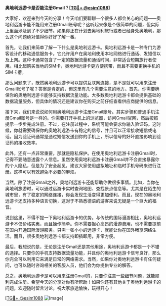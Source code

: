 **奥地利远游卡是否能注册Gmail？[[TG💪+ @esim1088](https://t.me/s/esim1088)]**

大家好，欢迎来到今天的分享！今天咱们要聊聊一个很多人都会关心的问题——奥地利远游卡能不能用来注册Gmail账号呢？这听起来像是个很简单的问题，但实际上里面涉及到了不少细节。如果你正在计划去奥地利旅行或者已经身处奥地利，那么这个问题绝对值得你好好了解一番。

首先，让我们来简单了解一下什么是奥地利远游卡。奥地利远游卡是一种专门为游客设计的移动通信服务卡，它允许用户在奥地利使用本地网络进行通话、发短信以及上网。这种卡通常包含了一定的数据流量和通话时间，非常适合短期旅行者使用。相比起购买当地的SIM卡，奥地利远游卡更方便携带，而且不需要更换手机的SIM卡槽。

那么问题来了，既然奥地利远游卡可以提供互联网连接，是不是就可以用来注册Gmail账号了呢？答案是肯定的，但这里有几个需要注意的地方。首先，你需要确保你的奥地利远游卡能够支持数据流量功能。大多数奥地利远游卡都会提供基础的数据流量服务，但具体的情况还是建议你在购买之前仔细查看供应商提供的信息。

接下来，我们来说说如何用奥地利远游卡注册Gmail账号。其实步骤和普通手机注册Gmail账号是一样的。你需要打开手机上的浏览器，访问Gmail官网，然后按照提示一步步完成注册。不过，在注册过程中，系统可能会要求你输入验证码。这时候，你就需要确保你的奥地利远游卡有稳定的信号，并且可以正常接收短信或电话。因为验证码通常是通过短信发送到你的手机上，所以信号的好坏直接影响到验证码的接收效率。

此外，还有一点非常重要，那就是隐私保护。在使用奥地利远游卡注册Gmail时，记得不要随意透露个人信息。虽然使用奥地利远游卡注册Gmail并不会直接暴露你的个人隐私，但是为了安全起见，建议大家使用虚拟地址和临时手机号码来进行注册。这样可以有效避免不必要的麻烦。

当然，除了注册Gmail之外，奥地利远游卡还能帮助你做很多事情。比如，当你在奥地利旅游时，可以通过远游卡实时查询地图、查找景点信息等。尤其是在陌生的城市里，有了稳定的网络连接，你会发现生活变得更加便利。而且，现在的奥地利远游卡还支持多种语言切换，这对于不熟悉德语的游客来说无疑是一个巨大的福音。

说到这里，不得不提一下奥地利远游卡的优势。与传统的国际漫游相比，奥地利远游卡不仅价格实惠，而且操作简单。你不需要担心高昂的漫游费用，也不需要提前在国内开通国际漫游服务。只需一张小小的远游卡，就能让你在国外畅享网络生活。而且，很多奥地利远游卡都支持即插即用，非常方便。

最后，我想说的是，无论是注册Gmail还是其他用途，奥地利远游卡都是一个不错的选择。只要你的手机支持数据流量功能，并且你的奥地利远游卡信号良好，那么你完全可以利用它来满足日常的网络需求。当然，如果你对奥地利远游卡有任何疑问，也可以随时咨询相关的客服人员，他们会为你提供专业的解答。

总之，奥地利远游卡是可以用来注册Gmail的，只要你注意一些细节问题，就能顺利完成注册。希望今天的分享对你有所帮助！如果你还有其他关于奥地利远游卡的问题，欢迎随时留言讨论。祝大家旅途愉快，玩得开心！

[[TG💪+ @esim1088](https://t.me/s/esim1088) ![Image](https://i.postimg.cc/4NQfJmqS/Snipaste-2025-05-13-00-14-12.png)]